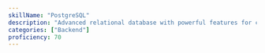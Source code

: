 ```yaml
---
skillName: "PostgreSQL"
description: "Advanced relational database with powerful features for complex data operations"
categories: ["Backend"]
proficiency: 70
---
```

